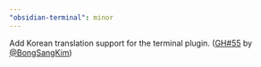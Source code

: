 ```yaml
---
"obsidian-terminal": minor
---
```


Add Korean translation support for the terminal plugin. ([GH#55](https://github.com/polyipseity/obsidian-terminal/pull/55) by [@BongSangKim](https://github.com/BongSangKim))
